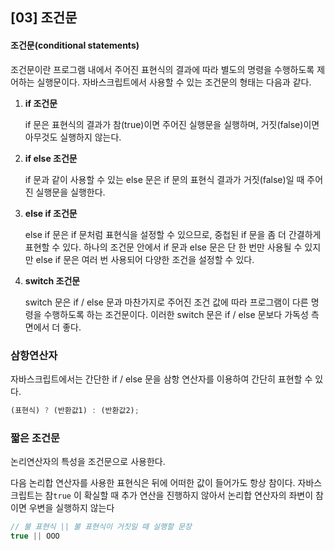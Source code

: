 ## [03] 조건문

#### 조건문(conditional statements)

조건문이란 프로그램 내에서 주어진 표현식의 결과에 따라 별도의 명령을 수행하도록 제어하는 실행문이다. 자바스크립트에서 사용할 수 있는 조건문의 형태는 다음과 같다.

1. **if 조건문**

   if 문은 표현식의 결과가 참(true)이면 주어진 실행문을 실행하며, 거짓(false)이면 아무것도 실행하지 않는다.

2. **if else 조건문**

   if 문과 같이 사용할 수 있는 else 문은 if 문의 표현식 결과가 거짓(false)일 때 주어진 실행문을 실행한다.

3. **else if 조건문**

   else if 문은 if 문처럼 표현식을 설정할 수 있으므로, 중첩된 if 문을 좀 더 간결하게 표현할 수 있다. 하나의 조건문 안에서 if 문과 else 문은 단 한 번만 사용될 수 있지만 else if 문은 여러 번 사용되어 다양한 조건을 설정할 수 있다.

4. **switch 조건문**

   switch 문은 if / else 문과 마찬가지로 주어진 조건 값에 따라 프로그램이 다른 명령을 수행하도록 하는 조건문이다. 이러한 switch 문은 if / else 문보다 가독성 측면에서 더 좋다.

   

### 삼항연산자

자바스크립트에서는 간단한 if / else 문을 삼항 연산자를 이용하여 간단히 표현할 수 있다.

```javascript
(표현식) ? (반환값1) : (반환값2);
```



### 짧은 조건문

논리연산자의 특성을 조건문으로 사용한다. 

다음 논리합 연산자를 사용한 표현식은 뒤에 어떠한 값이 들어가도 항상 참이다. 자바스크립트는 참`true` 이 확실할 때 추가 연산을 진행하지 않아서 논리합 연산자의 좌변이 참이면 우변을 실행하지 않는다

```javascript
// 불 표현식 || 불 표현식이 거짓일 때 실행할 문장
true || OOO
```


